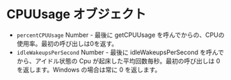 # CPUUsage オブジェクト

* `percentCPUUsage` Number - 最後に getCPUUsage を呼んでからの、CPUの使用率。最初の呼び出しは0を返す。
* `idleWakeupsPerSecond` Number - 最後に idleWakeupsPerSecond を呼んでから、アイドル状態の Cpu が起床した平均回数毎秒。最初の呼び出しは 0 を返します。Windows の場合は常に 0 を返します。